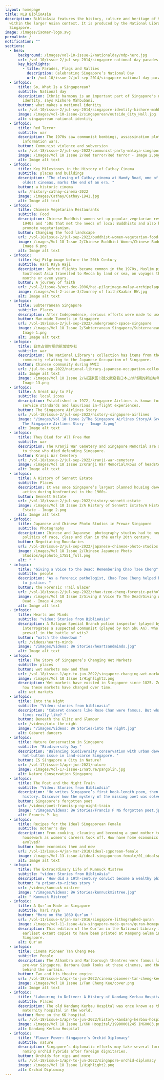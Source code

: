 ```yaml
---
layout: homepage
title: NLB BiblioAsia
description: BiblioAsia features the history, culture and heritage of Singapore
  within the larger Asian context. It is produced by the National Library of
  Singapore.
image: /images/isomer-logo.svg
permalink: /
notification: ""
sections:
  - hero:
      background: /images/vol-10-issue-2/nationalday/ndp-hero.jpg
      url: /vol-10/issue-2/jul-sep-2014/singapore-national-day-parades
      key_highlights:
        - title: Parades, Flags and Rallies
          description: Celebrating Singapore’s National Day
          url: /vol-10/issue-2/jul-sep-2014/singapore-national-day-parades
  - infopic:
      title: So, What Is a Singaporean?
      subtitle: National day
      description: Ethnic harmony is an important part of Singapore's national
        identity, says Kishore Mahbubani.
      button: what makes a national identity
      url: /vol-10/issue-2/jul-sep-2014/singapore-identity-kishore-mahbubani
      image: /images/vol-10-issue-2/singaporean/outside_City_Hall.jpg
      alt: singaporean national identity
  - infopic:
      title: Red Terror
      subtitle: war
      description: The 1970s saw communist bombings, assassination plots and covert
        information wars.
      button: Communist violence and subversion
      url: /vol-18/issue-2/jul-sep-2022/communist-party-malaya-singapore
      image: /images/Vol 18 Issue 2/Red terror/Red terror - Image 2.png
      alt: Image alt text
  - infopic:
      title: Key Milestones in the History of Cathay Cinema
      subtitle: places and buildings
      description: "The closing of Cathay cinema at Handy Road, one of Singapore’s
        oldest cinemas, marks the end of an era. "
      button: a historic cinema
      url: /history-cathay-cinema-2022
      image: /images/Cathay/Cathay-1941.jpg
      alt: Image alt text
  - infopic:
      title: Chinese Vegetarian Restaurants
      subtitle: Food
      description: Chinese Buddhist women set up popular vegetarian restaurants in the
        1940s and '50s that met the needs of local Buddhists and also helped
        promote vegetarianism.
      button: Changing the food landscape
      url: /vol-18/issue-2/jul-sep-2022/buddhist-women-vegetarian-food-singapore
      image: /images/Vol 18 Issue 2/Chinese Buddhist Women/Chinese Buddhist Women -
        Image 6.png
      alt: Image alt text
  - infopic:
      title: Haj Pilgrimage before the 20th Century
      subtitle: Hari Raya Haji
      description: Before flights became common in the 1970s, Muslim pilgrims from
        Southeast Asia travelled to Mecca by land or sea, on voyages that took
        months or even years.
      button: A journey of faith
      url: /vol-2/issue-3/oct-dec-2006/haj-pilgrimage-malay-archipelago
      image: /images/vol-2-issue-3/Journey of faith/Kaabar BW.jpg
      alt: Image alt text
  - infopic:
      title: Subterranean Singapore
      subtitle: Places
      description: After Independence, serious efforts were made to use subterranean space.
      button: Man-made Tunnels in Singapore
      url: /vol-18/issue-2/jul-sep-2022/underground-space-singapore
      image: /images/Vol 18 Issue 2/Subterranean Singapore/Subterranean Singapore -
        Image 1.png
      alt: Image alt text
  - infopic:
      title: 日本占领时期的新加坡华社
      subtitle: war
      description: The National Library's collection has items from the Chinese
        community relating to the Japanese Occupation of Singapore.
      button: Chinese community during WWII
      url: /jul-to-sep-2022/national-library-japanese-occupation-collection
      alt: Image alt text
      image: /images/Vol 18 Issue 2/从国家图书馆文献窥看日本占领时期的新加坡华社/从国家图书馆文献窥看日本占领时期的新加坡华社 -
        Image 13.png
  - infopic:
      title: A Great Way to Fly
      subtitle: local icons
      description: Established in 1972, Singapore Airlines is known for its impeccable
        service standards and luxurious in-flight experiences.
      button: The Singapore Airlines Story
      url: /vol-18/issue-2/jul-sep-2022/history-singapore-airlines
      image: "/images/Vol 18 Issue 2/The Singapore Airlines Story/A Great Way to Fly:
        The Singapore Airlines Story - Image 3.png"
      alt: Image alt text
  - infopic:
      title: They Died for All Free Men
      subtitle: war
      description: The Kranji War Cemetery and Singapore Memorial are a solemn tribute
        to those who died defending Singapore. 
      button: Kranji War Cemetery
      url: /vol-18/issue-2/jul-sep-2022/kranji-war-cemetery
      image: /images/Vol 18 Issue 2/Kranji War Memorial/Rows of headstones.png
      alt: Image alt text
  - infopic:
      title: A History of Sennett Estate
      subtitle: Places
      description: It was once Singapore’s largest planned housing development and saw
        action during Konfrontasi in the 1960s.
      button: Sennett Estate
      url: /vol-18/issue-2/jul-sep-2022/history-sennett-estate
      image: /images/Vol 18 Issue 2/A History of Sennett Estate/A History of Sennett
        Estate - Image 2.png
      alt: Image alt text
  - infopic:
      title: Japanese and Chinese Photo Studios in Prewar Singapore
      subtitle: Photography
      description: Chinese and Japanese  photography studios had to negotiate the
        politics of race, class and clan in the early 20th century.
      button: Negotiating Boundaries
      url: /vol-18/issue-2/jul-sep-2022/japanese-chinese-photo-studios
      image: /images/Vol 18 Issue 2/Chinese Japanese Photo
        Studios/agsphoto_17551_full.png
      alt: " "
  - infopic:
      title: "Giving a Voice to the Dead: Remembering Chao Tzee Cheng"
      subtitle: people
      description: "As a forensic pathologist, Chao Tzee Cheng helped bring murderers
        to justice. "
      button: the Forensic Trail Blazer
      url: /vol-18/issue-2/jul-sep-2022/chao-tzee-cheng-forensic-pathologist
      image: /images/Vol 18 Issue 2/Giving A Voice To The Dead/Giving A Voice To The
        Dead - Image 4.png
      alt: Image alt text
  - infopic:
      title: Hearts and Minds
      subtitle: "video: Stories from BiblioAsia"
      description: A Malayan Special Branch police inspector (played by Jo Tan)
        interrogates a suspected communist (played by Oon Shu An). Who will
        prevail in the battle of wits?
      button: "watch the showdown "
      url: /videos/hearts-minds
      image: "/images/Videos: BA Stories/heartsandminds.jpg"
      alt: Image alt text
  - infopic:
      title: The Story of Singapore’s Changing Wet Markets
      subtitle: places
      button: wet markets now and then
      url: /vol-18/issue-1/apr-to-jun-2022/singapore-changing-wet-markets
      image: /images/Vol 18 Issue 1/Highlight3.png
      description: Wet markets have existed in Singapore since 1825. Zoe Yeo looks at
        how these markets have changed over time.
      alt: wet markets
  - infopic:
      title: Into the Night
      subtitle: "Video: stories from biblioasia"
      description: "Cabaret dancers like Rose Chan were famous. But what were their
        lives really like? "
      button: Beneath the Glitz and Glamour
      url: /videos/into-the-night
      image: "/images/Videos: BA Stories/into the night.jpg"
      alt: Cabaret dancers
  - infopic:
      title: Nature Conservation in Singapore
      subtitle: "‎Biodiversity Day "
      description: "Balancing biodiversity conservation with urban development is a
        hot-button issue in land-scarce Singapore. "
      button: IS Singapore a City in Nature?
      url: /vol-17/issue-1/apr-jun-2021/nature
      image: /images/Vol-17-issue-1/nature/pangolin.jpg
      alt: Nature Conservation Singapore
  - infopic:
      title: The Poet and the Night Train
      subtitle: "Video: Stories from BiblioAsia"
      description: "He writes Singapore’s first book-length poem, then vanishes from
        history. Discover how the mystery of the missing poet was solved. "
      button: Singapore's forgotten poet
      url: /videos/poet-francis-p-ng-night-train
      image: "/images/Videos: BA Stories/Francis P NG forgotten poet.jpg"
      alt: Francis P. Ng
  - infopic:
      title: Recipes for the Ideal Singaporean Female
      subtitle: mother's day
      description: From cooking, cleaning and becoming a good mother to outsourcing
        housework as women's careers took off. How have home economics lessons
        evolved?
      button: home economics then and now
      url: /vol-13/issue-4/jan-mar-2018/ideal-sgporean-female
      image: /images/Vol-13-issue-4/ideal-singaporean-female/01_idealsgfemale.png
      alt: Image alt text
  - infopic:
      title: The Extraordinary Life of Kunnuck Mistree
      subtitle: "video: Stories from BiblioAsia"
      description: "How did a 19th-century convict become a wealthy philanthropist? "
      button: "a prison-to-riches story "
      url: /videos/kunnuck-mistree
      image: "/images/Videos: BA Stories/kunnuckmistree.jpg"
      alt: " Kunnuck Mistree"
  - infopic:
      title: A Qur’an Made in Singapore
      subtitle: hari raya
      button: "More on the 1869 Qur’an "
      url: /vol-11/issue-4/jan-mar-2016/singapore-lithographed-quran
      image: /images/vol-11-issue-4/a-singapore-made-quran/quran-homepage.jpg
      description: This edition of the Qur’an in the National Library is one of the
        earliest extant copies to have been printed at Kampong Gelam in
        Singapore.
      alt: Qur'an
  - infopic:
      title: Cinema Pioneer Tan Cheng Kee
      subtitle: People
      description: The Alhambra and Marlborough theatres were famous landmarks in
        pre-war Singapore. Barbara Quek looks at these cinemas, and the man
        behind the curtain.
      button: Tan and his theatre empire
      url: /vol-18/issue-1/apr-to-jun-2022/cinema-pioneer-tan-cheng-kee
      image: /images/Vol 18 Issue 1/Tan Cheng Kee/cover.png
      alt: Image alt text
  - infopic:
      title: "Labouring to Deliver: A History of Kandang Kerbau Hospital"
      subtitle: Places
      description: The old Kandang Kerbau Hospital was once known as the busiest
        maternity hospital in the world.
      button: More on the KK hospital
      url: /vol-18/issue-1/apr-to-jun-2022/history-kandang-kerbau-hospital
      image: /images/Vol 18 Issue 1/KKH Hospital/19980001245 IMG0083.png
      alt: Kandang Kerbau Hospital
  - infopic:
      title: "Flower Power: Singapore’s Orchid Diplomacy"
      subtitle: nature
      description: Singapore’s diplomatic efforts may take several forms, including
        naming orchid hybrids after foreign dignitaries.
      button: Orchids for vips and more
      url: /vol-18/issue-1/apr-to-jun-2022/singapore-orchid-diplomacy
      image: /images/Vol 18 Issue 1/Highlight2.png
      alt: Orchid Diplomacy
---
```

